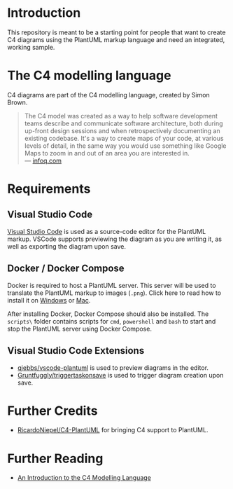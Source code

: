 # Introduction

This repository is meant to be a starting point for people that want to create C4 diagrams using the PlantUML markup language and need an integrated, working sample.

# The C4 modelling language

C4 diagrams are part of the C4 modelling language, created by Simon Brown.

> The C4 model was created as a way to help software development teams describe and communicate software architecture, both during up-front design sessions and when retrospectively documenting an existing codebase. It's a way to create maps of your code, at various levels of detail, in the same way you would use something like Google Maps to zoom in and out of an area you are interested in.  
— [infoq.com](https://www.infoq.com/articles/C4-architecture-model/)

# Requirements

## Visual Studio Code

[Visual Studio Code](https://code.visualstudio.com/) is used as a source-code editor for the PlantUML markup. VSCode supports previewing the diagram as you are writing it, as well as exporting the diagram upon save.

## Docker / Docker Compose

Docker is required to host a PlantUML server. This server will be used to translate the PlantUML markup to images (`.png`). Click here to read how to install it on [Windows](https://docs.docker.com/docker-for-windows/install/) or [Mac](https://docs.docker.com/docker-for-mac/install/). 

After installing Docker, Docker Compose should also be installed. The `scripts\` folder contains scripts for `cmd`, `powershell` and `bash` to start and stop the PlantUML server using Docker Compose.

## Visual Studio Code Extensions

- [qjebbs/vscode-plantuml](https://github.com/qjebbs/vscode-plantuml) is used to preview diagrams in the editor.
- [Gruntfuggly/triggertaskonsave](https://github.com/Gruntfuggly/triggertaskonsave) is used to trigger diagram creation upon save.

# Further Credits

- [RicardoNiepel/C4-PlantUML](https://github.com/RicardoNiepel/C4-PlantUML/) for bringing C4 support to PlantUML.

# Further Reading

- [An Introduction to the C4 Modelling Language](https://lnfabels.wordpress.com/2020/01/02/the-c4-modelling-language/)

